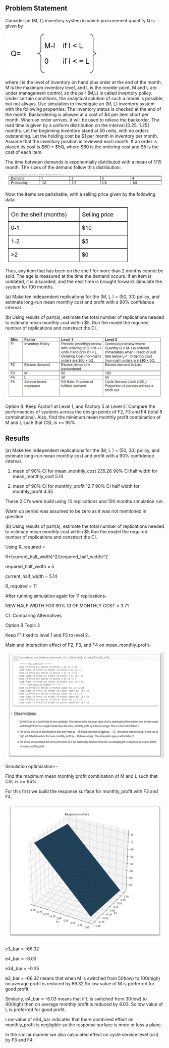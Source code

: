 ## Problem Statement

Consider an (M, L) inventory system in which procurement quantity Q is given by

![](https://github.com/kshitij-pro/simulation/blob/ab6d669c4ff6cf0b8eee88174e3dcf2ca718309b/Screenshot%202021-08-13%20161453.png)

where I is the level of inventory on hand plus order at the end of the month, M is the maximum inventory level, and L is the reorder point. M and L are under management control, so the pair (M,L)	is called inventory policy. Under certain conditions, the analytical solution of such a model is possible, but not always. Use simulation to investigate an (M, L) inventory system with the following properties: The inventory status is checked at the end of the month. Backordering is allowed at a cost of $4 per item short per month. When an order arrives, it will be used to relieve the backorder. The lead time is given by a uniform distribution on the interval [0.25, 1.25] months. Let the beginning inventory stand at 50 units, with no orders outstanding. Let the holding cost be $1 per month in inventory per month. Assume that the inventory position is reviewed each month. If an order is placed its cost is $60 + $5Q, where $60 is the ordering cost and $5 is the cost of each item.

The time between demands is exponentially distributed with a mean of 1/15 month. The sizes of the demand follow this distribution:

![](https://github.com/kshitij-pro/simulation/blob/cffe2cb0edff76044f2e9587bfa6b437e87197d5/Screenshot%202021-08-13%20161517.png)

Now, the items are perishable, with a selling price given by the following data:

![](https://github.com/kshitij-pro/simulation/blob/2579c4d4341003baa41e0db70a72eba79478c6a6/Screenshot%202021-08-13%20161536.png)

Thus, any item that has been on the shelf for more than 2 months cannot be sold. The age is measured at the time the demand occurs. If an item is outdated, it is discarded, and the next time is brought forward. Simulate the system for 100 months.

(a)	Make ten independent replications for the (M, L ) = (50, 30) policy, and estimate long-run mean monthly cost and profit with a 90% confidence interval.

(b)	Using results of part(a), estimate the total number of replications needed to estimate mean monthly cost within $5. Run the model the required number of replications and construct the CI.

![](https://github.com/kshitij-pro/simulation/blob/2794e457bd502ccb657b5bba371a30384c0667cf/Screenshot%202021-08-13%20162233.png)

Option B: Keep Factor1 at Level 1, and Factory 5 at Level 2.  Compare the performances of systems across the design points of F2, F3 and F4 (total 8 combinations). Also, find the minimum mean monthly profit combination of M and L such that CSL is >= 95%

## Results

(a)	Make ten independent replications for the (M, L ) = (50, 30) policy, and estimate long-run mean monthly cost and profit with a 90% confidence interval.

1.	mean of 90% CI for mean_monthly_cost 235.26 90% CI half width for mean_monthly_cost 5.14

2.	mean of 90% CI for monthly_profit 12.7 90% CI half width for monthly_profit 4.35

These 2 CI’s were build using 10 replications and 100 months simulation run.

Warm up period was assumed to be zero as it was not mentioned in question.

(b)	Using results of part(a), estimate the total number of replications needed to estimate mean monthly cost within $5.Run the model the required number of replications and construct the CI.

Using R_required =

R*(current_half_width)^2/(required_half_width)^2

required_half_width = 5

current_half_width = 5.14
 
R_required = 11

After running simulation again for 11 replications-

NEW HALF WIDTH FOR 90% CI OF MONTHLY COST =  3.71

C). Comparing Alternatives

Option B Topic 2

Keep F1 fixed to level 1 and F5 to level 2.

Main and interaction effect of F2, F3, and F4 on mean_monthly_profit-

![](https://github.com/kshitij-pro/simulation/blob/2fdb3ee1da96e976443470c1c1c18e44fb00d13d/Screenshot%202021-08-13%20163000.png)

Simulation optimization--
 
Find the maximum mean monthly profit combination of M and L such that CSL is >= 95%
 
For this first we build the response surface for monthly_profit with F3 and F4.

![](https://github.com/kshitij-pro/simulation/blob/388fb2eabe5785ad6e6689e82b685c2559e12024/Screenshot%202021-08-13%20163017.png)

e3_bar = -66.32

e4_bar = -8.03

e34_bar = -0.35

e3_bar = -66.32 means that when M is switched from 50(low) to 100(high) on average profit is reduced by 66.32 So low value of M is preferred for good profit.

Similarly, e4_bar = -8.03 means that if L is switched from 30(low) to 40(high) then on average monthly profit is reduced by 8.03. So low value of L is preferred for good profit.

Low value of e34_bar indicates that there combined effect on monthly_profit is negligible so the response surface is more or less a plane.

In the similar manner we also calculated effect on cycle service level (csl) by F3 and F4
